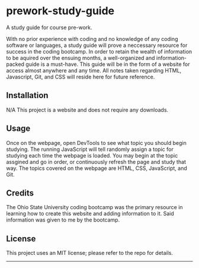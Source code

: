 # prework-study-guide
A study guide for course pre-work.

With no prior experience with coding and no knowledge of any coding software or languages, a study guide will prove a neccessary resource for success in the coding bootcamp. In order to retain the wealth of information to be aquired over the ensuing months, a well-organized and information-packed guide is a must-have. This guide will be in the form of a website for access almost anywhere and any time. All notes taken regarding HTML, Javascript, Git, and CSS will reside here for future reference.

## Installation

N/A This project is a website and does not require any downloads.
## Usage

Once on the webpage, open DevTools to see what topic you should begin studying. The running JavaScript will tell randomly assign a topic for studying each time the webpage is loaded. You may begin at the topic assgined and go in order, or continuously refresh the page and study that way. The topics covered on the webpage are HTML, CSS, JavaScript, and Git.

## Credits

The Ohio State University coding bootcamp was the primary resource in learning how to create this website and adding information to it. Said information was given to me by the bootcamp.

## License

This project uses an MIT license; please refer to the repo for details.

---
